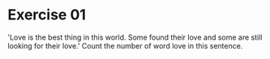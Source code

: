 # Exercise 01
'Love is the best thing in this world. Some found their love and some are still looking for their love.' Count the number of word love in this sentence.
